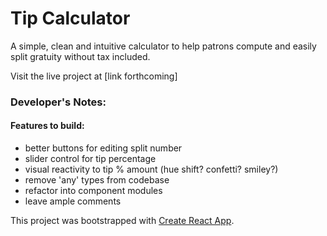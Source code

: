 # Tip Calculator

A simple, clean and intuitive calculator to help patrons compute and easily split gratuity without tax included.

Visit the live project at [link forthcoming]

### Developer's Notes:

#### Features to build:
* better buttons for editing split number
* slider control for tip percentage
* visual reactivity to tip % amount (hue shift? confetti? smiley?)
* remove 'any' types from codebase
* refactor into component modules
* leave ample comments


This project was bootstrapped with [Create React App](https://github.com/facebook/create-react-app).